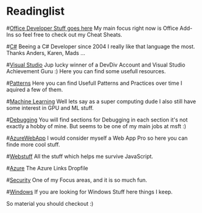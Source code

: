 # Readinglist

#[Office Developer Stuff goes here](Office.md)
My main focus right now is Office Add-Ins so feel free to check out my Cheat Sheats.

#[C#](CSharp.md)
Beeing a C# Developer since 2004 I really like that language the most.
Thanks Anders, Karen, Mads ...

#[Visual Studio](VisualStudio.md)
Jup lucky winner of a DevDiv Account and Visual Studio Achievement Guru :) 
Here you can find some usefull resources.

#[Patterns](Patterns.md)
Here you can find Usefull Patterns and Practices over time I aquired a few of them.

#[Machine Learning](ML.md)
Well lets say as a super computing dude I also still have some interest in GPU and ML stuff.

#[Debugging]()
You will find sections for Debugging in each section it's not exactly a hobby of mine.
But seems to be one of my main jobs at msft :)

#[AzureWebApp](AzureWebApp.md)
I would consider myself a Web App Pro so here you can finde more cool stuff.

#[Webstuff](Webstuff.md)
All the stuff which helps me survive JavaScript. 

#[Azure](Azure.md)
The Azure Links Dropfile

#[Security](Security.md)
One of my Focus areas, and it is so much fun. 

#[Windows](Windows.md)
If you are looking for Windows Stuff here things I keep.

So material you should checkout :)


